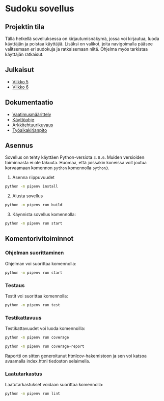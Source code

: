 # Sudoku sovellus

## Projektin tila

Tällä hetkellä sovelluksessa on kirjautumisnäkymä, jossa voi kirjautua, luoda käyttäjän ja poistaa käyttäjiä. Lisäksi on valikot, joita navigoimalla pääsee valitsemaan eri sudokuja ja ratkaisemaan niitä. Ohjelma myös tarkistaa käyttäjän ratkaisut. 

## Julkaisut

- [Viikko 5](https://github.com/Jonne-Sotala/ot-harjoitustyo/releases/tag/viikko5-hotfix)
- [Viikko 6](https://github.com/Jonne-Sotala/ot-harjoitustyo/releases/tag/viikko6)

## Dokumentaatio

- [Vaatimusmäärittely](./dokumentaatio/vaatimusmaarittely.md)
- [Käyttöohje](./dokumentaatio/kayttoohje.md)
- [Arkkitehtuurikuvaus](./dokumentaatio/arkkitehtuuri.md)
- [Työaikakirjanpito](./dokumentaatio/tuntikirjanpito.md)

## Asennus

Sovellus on tehty käyttäen Python-versiota `3.8.6`. Muiden versioiden toiminnasta ei ole takuuta. Huomaa, että joissakin koneissa voit joutua korvaamaan komennon `python` komennolla `python3`.

1. Asenna riippuvuudet
```bash
python -m pipenv install
```
2. Alusta sovellus
```bash
python -m pipenv run build
```
3. Käynnista sovellus komennolla:
```bash
python -m pipenv run start
```

## Komentorivitoiminnot

### Ohjelman suorittaminen

Ohjelman voi suorittaa komennolla:

```bash
python -m pipenv run start
```

### Testaus

Testit voi suorittaa komennolla:

```bash
python -m pipenv run test
```

### Testikattavuus

Testikattavuudet voi luoda komennoilla:

```bash
python -m pipenv run coverage
```
```bash
python -m pipenv run coverage-report
```
Raportti on sitten generoitunut htmlcov-hakemistoon ja sen voi katsoa avaamalla index.html tiedoston selaimella. 

### Laatutarkastus

Laatutarkastukset voidaan suorittaa komennolla:

```bash
python -m pipenv run lint
```

